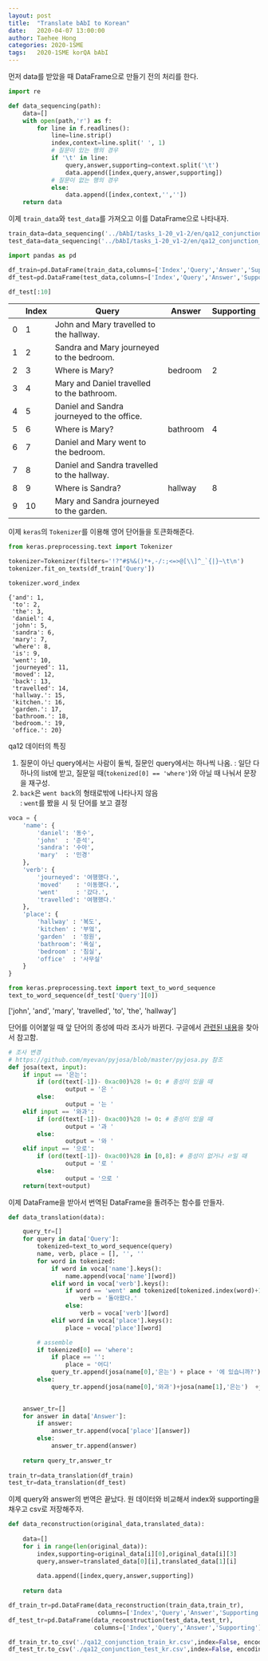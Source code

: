 ```yaml
---
layout: post
title:  "Translate bAbI to Korean"
date:   2020-04-07 13:00:00
author: Taehee Hong
categories: 2020-1SME
tags:	2020-1SME korQA bAbI
---
```


먼저 data를 받았을 때 DataFrame으로 만들기 전의 처리를 한다.
```python
import re

def data_sequencing(path):
    data=[]
    with open(path,'r') as f:
        for line in f.readlines():
            line=line.strip()
            index,context=line.split(' ', 1)
            # 질문이 있는 행의 경우
            if '\t' in line:
                query,answer,supporting=context.split('\t')
                data.append([index,query,answer,supporting])
            # 질문이 없는 행의 경우
            else:
                data.append([index,context,'',''])
    return data
```

이제 `train_data`와 `test_data`를 가져오고 이를 DataFrame으로 나타내자.
```python
train_data=data_sequencing('../bAbI/tasks_1-20_v1-2/en/qa12_conjunction_train.txt')
test_data=data_sequencing('../bAbI/tasks_1-20_v1-2/en/qa12_conjunction_test.txt')

import pandas as pd

df_train=pd.DataFrame(train_data,columns=['Index','Query','Answer','Supporting'])
df_test=pd.DataFrame(test_data,columns=['Index','Query','Answer','Supporting'])

df_test[:10]
```
||Index|Query|Answer|Supporting|
|---|---|---|---|---|
|0|1|John and Mary travelled to the hallway.|||
|1|2|Sandra and Mary journeyed to the bedroom.|||
|2|3|Where is Mary?|bedroom|2|
|3|4|Mary and Daniel travelled to the bathroom.|||
|4|5|Daniel and Sandra journeyed to the office.|||
|5|6|Where is Mary?|bathroom|4|
|6|7|Daniel and Mary went to the bedroom.|||
|7|8|Daniel and Sandra travelled to the hallway.|||
|8|9|Where is Sandra?|hallway|8|
|9|10|Mary and Sandra journeyed to the garden.|||

이제 `keras`의 `Tokenizer`를 이용해 영어 단어들을 토큰화해준다.
```python
from keras.preprocessing.text import Tokenizer

tokenizer=Tokenizer(filters='!?"#$%&()*+,-/:;<=>@[\\]^_`{|}~\t\n')
tokenizer.fit_on_texts(df_train['Query'])

tokenizer.word_index
```

    {'and': 1,
     'to': 2,
     'the': 3,
     'daniel': 4,
     'john': 5,
     'sandra': 6,
     'mary': 7,
     'where': 8,
     'is': 9,
     'went': 10,
     'journeyed': 11,
     'moved': 12,
     'back': 13,
     'travelled': 14,
     'hallway.': 15,
     'kitchen.': 16,
     'garden.': 17,
     'bathroom.': 18,
     'bedroom.': 19,
     'office.': 20}


qa12 데이터의 특징
1. 질문이 아닌 query에서는 사람이 둘씩, 질문인 query에서는 하나씩 나옴.
  : 일단 다 하나의 list에 받고, 질문일 때(`tokenized[0] == 'where'`)와 아닐 때 나눠서 문장을 재구성.
2. `back`은 `went back`의 형태로밖에 나타나지 않음  
  : `went`를 봤을 시 뒷 단어를 보고 결정


```python
voca = {
    'name': {
        'daniel': '동수',
        'john'  : '준석',
        'sandra': '수아',
        'mary'  : '민경'
    },
    'verb': {
        'journeyed': '여행했다.',
        'moved'    : '이동했다.',
        'went'     : '갔다.',
        'travelled': '여행했다.'
    },
    'place': {
        'hallway' : '복도',
        'kitchen' : '부엌',
        'garden'  : '정원',
        'bathroom': '욕실',
        'bedroom' : '침실',
        'office'  : '사무실'
    }
}

from keras.preprocessing.text import text_to_word_sequence
text_to_word_sequence(df_test['Query'][0])
```
['john', 'and', 'mary', 'travelled', 'to', 'the', 'hallway']

단어를 이어붙일 때 앞 단어의 종성에 따라 조사가 바뀐다.
구글에서 [관련된 내용](https://github.com/myevan/pyjosa/blob/master/pyjosa.py)을 찾아서 참고함.
```python
# 조사 변경
# https://github.com/myevan/pyjosa/blob/master/pyjosa.py 참조
def josa(text, input):
    if input == '은는':
        if (ord(text[-1])- 0xac00)%28 != 0: # 종성이 있을 때
                output = '은 '
        else:
                output = '는 '
    elif input == '와과':
        if (ord(text[-1])- 0xac00)%28 != 0: # 종성이 있을 때
                output = '과 '
        else:
                output = '와 '
    elif input == '으로':
        if (ord(text[-1])- 0xac00)%28 in [0,8]: # 종성이 없거나 ㄹ일 때
                output = '로 '
        else:
                output = '으로 '
    return(text+output)
```

이제 DataFrame을 받아서 번역된 DataFrame을 돌려주는 함수를 만들자.
```python
def data_translation(data):

    query_tr=[]
    for query in data['Query']:
        tokenized=text_to_word_sequence(query)
        name, verb, place = [], '', ''
        for word in tokenized:
            if word in voca['name'].keys():
                name.append(voca['name'][word])
            elif word in voca['verb'].keys():
                if word == 'went' and tokenized[tokenized.index(word)+1] == 'back':
                    verb = '돌아왔다.'
                else:
                    verb = voca['verb'][word]
            elif word in voca['place'].keys():
                place = voca['place'][word]

        # assemble
        if tokenized[0] == 'where':
            if place == '':
                place = '어디'
            query_tr.append(josa(name[0],'은는') + place + '에 있습니까?')
        else:
            query_tr.append(josa(name[0],'와과')+josa(name[1],'은는')  +josa(place,'으로')+verb)
                

    answer_tr=[]
    for answer in data['Answer']:
        if answer:
            answer_tr.append(voca['place'][answer])
        else:
            answer_tr.append(answer)
       
    return query_tr,answer_tr
    
train_tr=data_translation(df_train)
test_tr=data_translation(df_test)
```

이제 query와 answer의 번역은 끝났다. 원 데이터와 비교해서 index와 supporting을 채우고 csv로 저장해주자.
```python
def data_reconstruction(original_data,translated_data):
    
    data=[]
    for i in range(len(original_data)):
        index,supporting=original_data[i][0],original_data[i][3]
        query,answer=translated_data[0][i],translated_data[1][i]
                                                      
        data.append([index,query,answer,supporting])
                                                      
    return data

df_train_tr=pd.DataFrame(data_reconstruction(train_data,train_tr),
                         columns=['Index','Query','Answer','Supporting'])
df_test_tr=pd.DataFrame(data_reconstruction(test_data,test_tr),
                        columns=['Index','Query','Answer','Supporting'])

df_train_tr.to_csv('./qa12_conjunction_train_kr.csv',index=False, encoding = 'utf-8-sig')
df_test_tr.to_csv('./qa12_conjunction_test_kr.csv',index=False, encoding = 'utf-8-sig')
```
